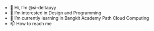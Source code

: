 - 👋 Hi, I’m @si-deltapyy
- 👀 I’m interested in Design and Programming
- 🌱 I’m currently learning in Bangkit Academy Path Cloud Computing
- 📫 How to reach me 

<!---
si-deltapyy/si-deltapyy is a ✨ special ✨ repository because its `README.md` (this file) appears on your GitHub profile.
You can click the Preview link to take a look at your changes.
--->
